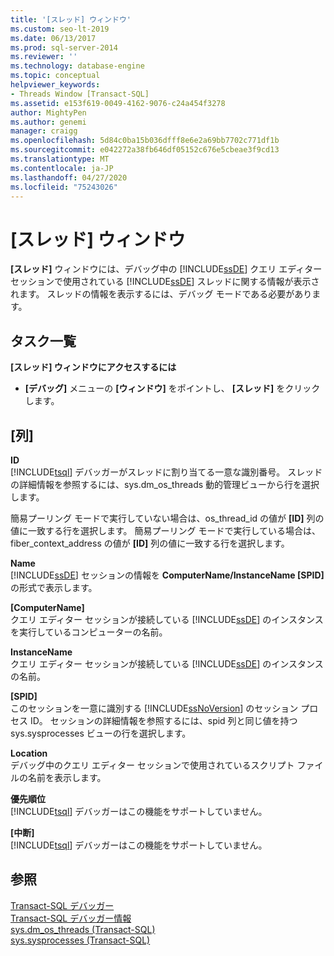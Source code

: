 ```yaml
---
title: '[スレッド] ウィンドウ'
ms.custom: seo-lt-2019
ms.date: 06/13/2017
ms.prod: sql-server-2014
ms.reviewer: ''
ms.technology: database-engine
ms.topic: conceptual
helpviewer_keywords:
- Threads Window [Transact-SQL]
ms.assetid: e153f619-0049-4162-9076-c24a454f3278
author: MightyPen
ms.author: genemi
manager: craigg
ms.openlocfilehash: 5d84c0ba15b036dfff8e6e2a69bb7702c771df1b
ms.sourcegitcommit: e042272a38fb646df05152c676e5cbeae3f9cd13
ms.translationtype: MT
ms.contentlocale: ja-JP
ms.lasthandoff: 04/27/2020
ms.locfileid: "75243026"
---
```

# <a name="threads-window"></a>[スレッド] ウィンドウ
  **[スレッド]** ウィンドウには、デバッグ中の [!INCLUDE[ssDE](../../includes/ssde-md.md)] クエリ エディター セッションで使用されている [!INCLUDE[ssDE](../../includes/ssde-md.md)] スレッドに関する情報が表示されます。 スレッドの情報を表示するには、デバッグ モードである必要があります。  
  
## <a name="task-list"></a>タスク一覧  
 **[スレッド] ウィンドウにアクセスするには**  
  
-   **[デバッグ]** メニューの **[ウィンドウ]** をポイントし、 **[スレッド]** をクリックします。  
  
## <a name="columns"></a>[列]  
 **ID**  
 [!INCLUDE[tsql](../../includes/tsql-md.md)] デバッガーがスレッドに割り当てる一意な識別番号。 スレッドの詳細情報を参照するには、sys.dm_os_threads 動的管理ビューから行を選択します。  
  
 簡易プーリング モードで実行していない場合は、os_thread_id の値が **[ID]** 列の値に一致する行を選択します。 簡易プーリング モードで実行している場合は、fiber_context_address の値が **[ID]** 列の値に一致する行を選択します。  
  
 **Name**  
 [!INCLUDE[ssDE](../../includes/ssde-md.md)] セッションの情報を **ComputerName/InstanceName [SPID]** の形式で表示します。  
  
 **[ComputerName]**  
 クエリ エディター セッションが接続している [!INCLUDE[ssDE](../../includes/ssde-md.md)] のインスタンスを実行しているコンピューターの名前。  
  
 **InstanceName**  
 クエリ エディター セッションが接続している [!INCLUDE[ssDE](../../includes/ssde-md.md)] のインスタンスの名前。  
  
 **[SPID]**  
 このセッションを一意に識別する [!INCLUDE[ssNoVersion](../../includes/ssnoversion-md.md)] のセッション プロセス ID。 セッションの詳細情報を参照するには、spid 列と同じ値を持つ sys.sysprocesses ビューの行を選択します。  
  
 **Location**  
 デバッグ中のクエリ エディター セッションで使用されているスクリプト ファイルの名前を表示します。  
  
 **優先順位**  
 [!INCLUDE[tsql](../../includes/tsql-md.md)] デバッガーはこの機能をサポートしていません。  
  
 **[中断]**  
 [!INCLUDE[tsql](../../includes/tsql-md.md)] デバッガーはこの機能をサポートしていません。  
  
## <a name="see-also"></a>参照  
 [Transact-SQL デバッガー](transact-sql-debugger.md)   
 [Transact-SQL デバッガー情報](transact-sql-debugger-information.md)   
 [sys.dm_os_threads &#40;Transact-SQL&#41;](/sql/relational-databases/system-dynamic-management-views/sys-dm-os-threads-transact-sql)   
 [sys.sysprocesses &#40;Transact-SQL&#41;](/sql/relational-databases/system-compatibility-views/sys-sysprocesses-transact-sql)  
